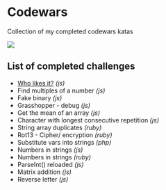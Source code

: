 # Codewars
Collection of my completed codewars katas

<img align="center" src="https://www.codewars.com/users/ajsaule/badges/large" /> 

## List of completed challenges

* [Who likes it?](./whoLikesIt?.js) *(js)*
* Find multiples of a number *(js)*
* Fake binary *(js)*
* Grasshopper - debug *(js)*
* Get the mean of an array *(js)*
* Character with longest consecutive repetition *(js)*
* String array duplicates *(ruby)*
* Rot13 - Cipher/ encryption *(ruby)*
* Substitute vars into strings *(php)*
* Numbers in strings *(js)*
* Numbers in strings *(ruby)*
* ParseInt() reloaded *(js)*
* Matrix addition *(js)*
* Reverse letter *(js)*